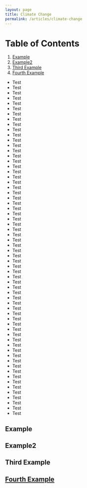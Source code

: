 ```yaml
---
layout: page
title: Climate Change
permalink: /articles/climate-change
---
```


# Table of Contents
1. [Example](#example)
2. [Example2](#example2)
3. [Third Example](#third-example)
4. [Fourth Example](#fourth-examplehttpwwwfourthexamplecom)

* Test
* Test
* Test
* Test
* Test
* Test
* Test
* Test
* Test
* Test
* Test
* Test
* Test
* Test
* Test
* Test
* Test
* Test
* Test
* Test
* Test
* Test
* Test
* Test
* Test
* Test
* Test
* Test
* Test
* Test
* Test
* Test
* Test
* Test
* Test
* Test
* Test
* Test
* Test
* Test
* Test
* Test
* Test
* Test
* Test
* Test
* Test
* Test
* Test
* Test
* Test
* Test
* Test
* Test
* Test
* Test
* Test
* Test
* Test
* Test
* Test
* Test
* Test
* Test

## Example
## Example2
## Third Example
## [Fourth Example](http://www.fourthexample.com) 
